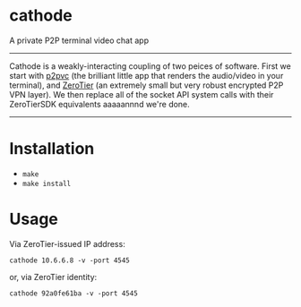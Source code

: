 # cathode
A private P2P terminal video chat app

***
Cathode is a weakly-interacting coupling of two peices of software. First we start with [p2pvc](https://github.com/mofarrell/p2pvc) (the brilliant little app that renders the audio/video in your terminal), and [ZeroTier](https://github.com/zerotier) (an extremely small but very robust encrypted P2P VPN layer). We then replace all of the socket API system calls with their ZeroTierSDK equivalents aaaaannnd we're done.

***

# Installation

- `make`
- `make install`

# Usage

Via ZeroTier-issued IP address:

`cathode 10.6.6.8 -v -port 4545`

or, via ZeroTier identity:

`cathode 92a0fe61ba -v -port 4545`
